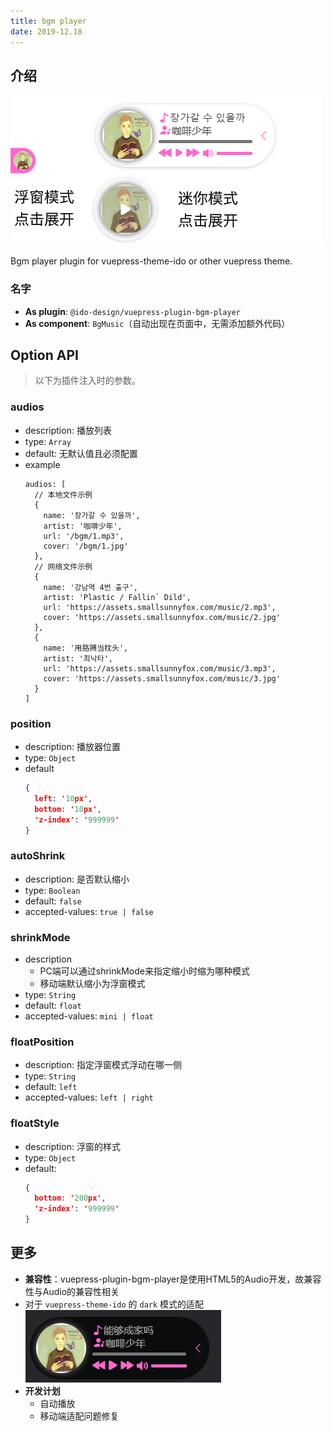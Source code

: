 ```yaml
---
title: bgm player
date: 2019-12.18
---
```


## 介绍

![demo.png](./images/bgm.png)

Bgm player plugin for vuepress-theme-ido or other vuepress theme.  

### 名字

- **As plugin**: `@ido-design/vuepress-plugin-bgm-player`
- **As component**: `BgMusic`（自动出现在页面中，无需添加额外代码）

## Option API

> 以下为插件注入时的参数。

### audios

- description: 播放列表
- type: `Array`
- default: 无默认值且必须配置
- example
  ```
  audios: [
    // 本地文件示例
    {
      name: '장가갈 수 있을까',
      artist: '咖啡少年',
      url: '/bgm/1.mp3',
      cover: '/bgm/1.jpg'
    },
    // 网络文件示例
    {
      name: '강남역 4번 출구',
      artist: 'Plastic / Fallin` Dild',
      url: 'https://assets.smallsunnyfox.com/music/2.mp3',
      cover: 'https://assets.smallsunnyfox.com/music/2.jpg'
    },
    {
      name: '用胳膊当枕头',
      artist: '최낙타',
      url: 'https://assets.smallsunnyfox.com/music/3.mp3',
      cover: 'https://assets.smallsunnyfox.com/music/3.jpg'
    }
  ]  
  ```

### position

- description: 播放器位置
- type: `Object`
- default
  ``` json
  { 
    left: '10px',
    bottom: '10px',
    'z-index': '999999'
  }
  ```

### autoShrink

- description: 是否默认缩小
- type: `Boolean`
- default: `false`
- accepted-values: `true | false`


### shrinkMode

- description
  - PC端可以通过shrinkMode来指定缩小时缩为哪种模式
  - 移动端默认缩小为浮窗模式
- type: `String`
- default: `float`
- accepted-values: `mini | float`

### floatPosition

- description: 指定浮窗模式浮动在哪一侧
- type: `String`
- default: `left`
- accepted-values: `left | right`

### floatStyle

- description: 浮窗的样式
- type: `Object`
- default:
  ```json
  { 
    bottom: '200px',
    'z-index': '999999'
  }
  ```

## 更多

- **兼容性**：vuepress-plugin-bgm-player是使用HTML5的Audio开发，故兼容性与Audio的兼容性相关
- 对于 `vuepress-theme-ido` 的 `dark` 模式的适配  
  ![dark.png](./images/darkBgm.png)
- **开发计划**
  - 自动播放
  - 移动端适配问题修复
